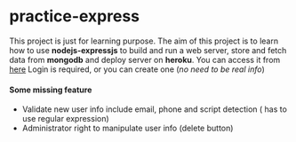 
# practice-express
This project is just for learning purpose.
The aim of this project is to learn how to use **nodejs-expressjs** to build and run a web server, store and fetch data from **mongodb** and deploy server on **heroku**.
You can access it from [here](https://private-express-testing.herokuapp.com/)
Login is required, or you can create one (_no need to be real info_)
#### Some missing feature
* Validate new user info include email, phone and script detection ( has to use regular expression)
* Administrator right to manipulate user info (delete button)